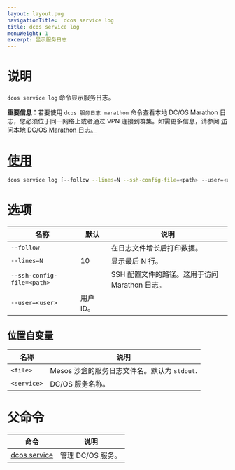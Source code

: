 ```yaml
---
layout: layout.pug
navigationTitle:  dcos service log
title: dcos service log
menuWeight: 1
excerpt: 显示服务日志
---
```


# 说明

`dcos service log` 命令显示服务日志。

<p class="message--important"><strong>重要信息：</strong>若要使用 <code>dcos 服务日志 marathon</code> 命令查看本地 DC/OS Marathon 日志，您必须位于同一网络上或者通过 VPN 连接到群集。如需更多信息，请参阅 <a href="/mesosphere/dcos/2.1/monitoring/logging/quickstart/">访问本地 DC/OS Marathon 日志。</p>

# 使用

```bash
dcos service log [--follow --lines=N --ssh-config-file=<path> --user=<user>] <service> [<file>]
```

# 选项

| 名称 | 默认 | 说明 |
|---------|-------------|-------------|
| `--follow` |             |  在日志文件增长后打印数据。 |
| `--lines=N`   |     10      | 显示最后 N 行。|
| `--ssh-config-file=<path>`   |           | SSH 配置文件的路径。这用于访问 Marathon 日志。|
| `--user=<user>` | 用户 ID。|

## 位置自变量

| 名称 | 说明 |
|---------|-------------|
| `<file>`   | Mesos 沙盒的服务日志文件名。默认为 `stdout`. |
| `<service>`   | DC/OS 服务名称。|

# 父命令

| 命令 | 说明 |
|---------|-------------|
| [dcos service](/mesosphere/dcos/cn/2.1/cli/command-reference/dcos-service/)   | 管理 DC/OS 服务。 |
